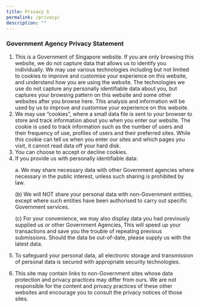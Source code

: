 ```yaml
---
title: Privacy S
permalink: /privacy/
description: ""
---
```

### **Government Agency Privacy Statement**

1.  This is a Government of Singapore website.  If you are only browsing this website, we do not capture data that allows us to identify you individually. We may use various technologies including but not limited to cookies to improve and customise your experience on this website, and understand how you are using the website. The technologies we use do not capture any personally identifiable data about you, but captures your browsing pattern on this website and some other websites after you browse here. This analysis and information will be used by us to improve and customise your experience on this website.
2.  We may use “cookies”, where a small data file is sent to your browser to store and track information about you when you enter our website. The cookie is used to track information such as the number of users and their frequency of use, profiles of users and their preferred sites. While this cookie can tell us when you enter our sites and which pages you visit, it cannot read data off your hard disk.
3.  You can choose to accept or decline cookies.
4.  If you provide us with personally identifiable data: 
<ul>
a. We may share necessary data with other Government agencies where necessary  
in the public interest, unless such sharing is prohibited by law. 
</ul>
<ul>
(b) We will NOT share your personal data with non-Government entities, except  
where such entities have been authorised to carry out specific Government services.  
</ul>
<ul>
(c) For your convenience, we may also display data you had previously supplied us  
or other Government Agencies, This will speed up your transactions and save you  
the trouble of repeating previous submissions. Should the data be out-of-date,  
please supply us with the latest data.
</ul>

5. To safeguard your personal data, all electronic storage and transmission of personal data is secured with appropriate security technologies.
 
6. This site may contain links to non-Government sites whose data protection and privacy practices may differ from ours. We are not responsible for the content and privacy practices of these other websites and encourage you to consult the privacy notices of those sites.